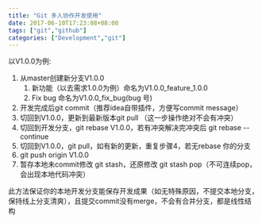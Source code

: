 ```yaml
---
title: "Git 多人协作开发使用"
date: 2017-06-10T17:23:08+08:00
tags: ["git","github"]
categories: ["Development","git"]
---
```

以V1.0.0为例:

1. 从master创建新分支V1.0.0
   1. 新功能（以去需求1.0.0为例）命名为V1.0.0_feature_1.0.0
   2. Fix bug 命名为V1.0.0_fix_bug(bug 号)
2. 开发完成后git commit（推荐idea自带插件，方便写commit message）
3. 切回到V1.0.0，更新到最新版本git pull （这一步操作绝对不会有冲突）
4. 切回到开发分支，git rebase V1.0.0，若有冲突解决完冲突后 git rebase  --continue
5. 切回到V1.0.0，git pull，如有新的更新，重复步骤4，若无rebase 你的分支
6. git push origin V1.0.0
7. 暂存本地未commit修改 git stash，还原修改 git stash pop（不可连续pop，会出现本地代码冲突）

此方法保证你的本地开发分支能保存开发成果（如无特殊原因，不提交本地分支，保持线上分支清爽），且提交commit没有merge，不会有合并分支，都是线性结构